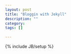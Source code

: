 ```yaml
---
layout: post
title: "Bloggin with Jekyll"
description: ""
category: 
tags: []
 
---
```

{% include JB/setup %}
